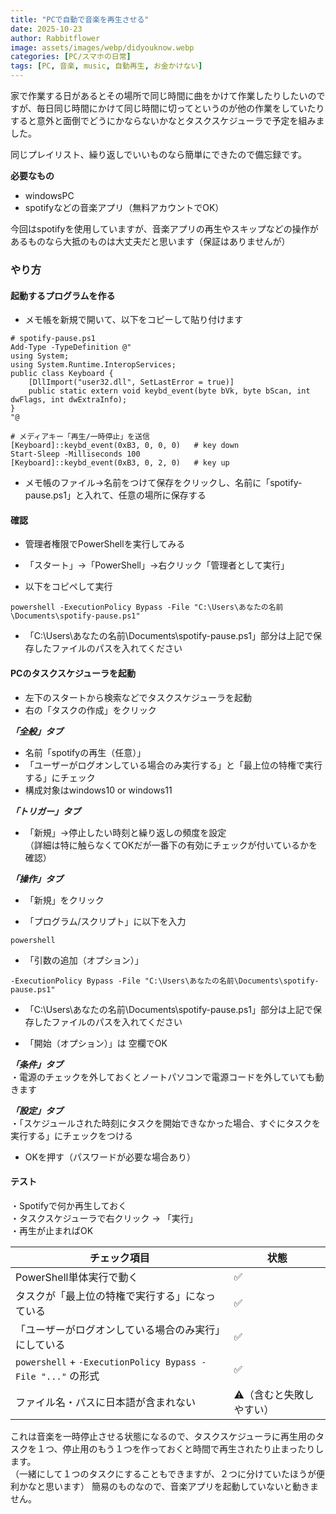 ```yaml
---
title: "PCで自動で音楽を再生させる"
date: 2025-10-23
author: Rabbitflower
image: assets/images/webp/didyouknow.webp
categories: [PC/スマホの日常]
tags: [PC, 音楽, music, 自動再生, お金かけない]
---
```

家で作業する日があるとその場所で同じ時間に曲をかけて作業したりしたいのですが、毎日同じ時間にかけて同じ時間に切ってというのが他の作業をしていたりすると意外と面倒でどうにかならないかなとタスクスケジューラで予定を組みました。  
  <!--more-->
同じプレイリスト、繰り返しでいいものなら簡単にできたので備忘録です。  
  
**必要なもの**  
* windowsPC  
* spotifyなどの音楽アプリ（無料アカウントでOK）  
  
今回はspotifyを使用していますが、音楽アプリの再生やスキップなどの操作があるものなら大抵のものは大丈夫だと思います（保証はありませんが）  
  
  
### やり方  
#### **起動するプログラムを作る**  
  
* メモ帳を新規で開いて、以下をコピーして貼り付けます  
  
~~~
# spotify-pause.ps1
Add-Type -TypeDefinition @"
using System;
using System.Runtime.InteropServices;
public class Keyboard {
    [DllImport("user32.dll", SetLastError = true)]
    public static extern void keybd_event(byte bVk, byte bScan, int dwFlags, int dwExtraInfo);
}
"@

# メディアキー「再生/一時停止」を送信
[Keyboard]::keybd_event(0xB3, 0, 0, 0)   # key down
Start-Sleep -Milliseconds 100
[Keyboard]::keybd_event(0xB3, 0, 2, 0)   # key up
~~~
  
* メモ帳のファイル→名前をつけて保存をクリックし、名前に「spotify-pause.ps1」と入れて、任意の場所に保存する  


#### **確認**  
* 管理者権限でPowerShellを実行してみる  

* 「スタート」→「PowerShell」→右クリック「管理者として実行」  
* 以下をコピペして実行
~~~
powershell -ExecutionPolicy Bypass -File "C:\Users\あなたの名前\Documents\spotify-pause.ps1"
~~~
* 「C:\Users\あなたの名前\Documents\spotify-pause.ps1」部分は上記で保存したファイルのパスを入れてください  
  
#### **PCのタスクスケジューラを起動**  
* 左下のスタートから検索などでタスクスケジューラを起動  
* 右の「タスクの作成」をクリック  
  
***「全般」タブ***  
* 名前「spotifyの再生（任意）」  
* 「ユーザーがログオンしている場合のみ実行する」と「最上位の特権で実行する」にチェック  
* 構成対象はwindows10 or windows11  
  
***「トリガー」タブ***  
* 「新規」→停止したい時刻と繰り返しの頻度を設定  
	（詳細は特に触らなくてOKだが一番下の有効にチェックが付いているかを確認）  
  
***「操作」タブ***  
* 「新規」をクリック  
  
* 「プログラム/スクリプト」に以下を入力  
~~~
powershell
~~~
  
* 「引数の追加（オプション）」  
~~~
-ExecutionPolicy Bypass -File "C:\Users\あなたの名前\Documents\spotify-pause.ps1"

~~~
* 「C:\Users\あなたの名前\Documents\spotify-pause.ps1」部分は上記で保存したファイルのパスを入れてください  
  
* 「開始（オプション）」は 空欄でOK  
  
***「条件」タブ***  
・電源のチェックを外しておくとノートパソコンで電源コードを外していても動きます 
  
***「設定」タブ***   
・「スケジュールされた時刻にタスクを開始できなかった場合、すぐにタスクを実行する」にチェックをつける  
  
* OKを押す（パスワードが必要な場合あり）  

  
#### **テスト**  
  
・Spotifyで何か再生しておく  
・タスクスケジューラで右クリック → 「実行」  
・再生が止まればOK  

| チェック項目                                                   | 状態            |
| -------------------------------------------------------- | ------------- |
| PowerShell単体実行で動く                                        | ✅             |
| タスクが「最上位の特権で実行する」になっている                                  | ✅             |
| 「ユーザーがログオンしている場合のみ実行」にしている                               | ✅             |
| `powershell` + `-ExecutionPolicy Bypass -File "..."` の形式 | ✅             |
| ファイル名・パスに日本語が含まれない                                       | ⚠️（含むと失敗しやすい） |

  
  
これは音楽を一時停止させる状態になるので、タスクスケジューラに再生用のタスクを１つ、停止用のもう１つを作っておくと時間で再生されたり止まったりします。  
（一緒にして１つのタスクにすることもできますが、２つに分けていたほうが便利かなと思います）
簡易のものなので、音楽アプリを起動していないと動きません。  